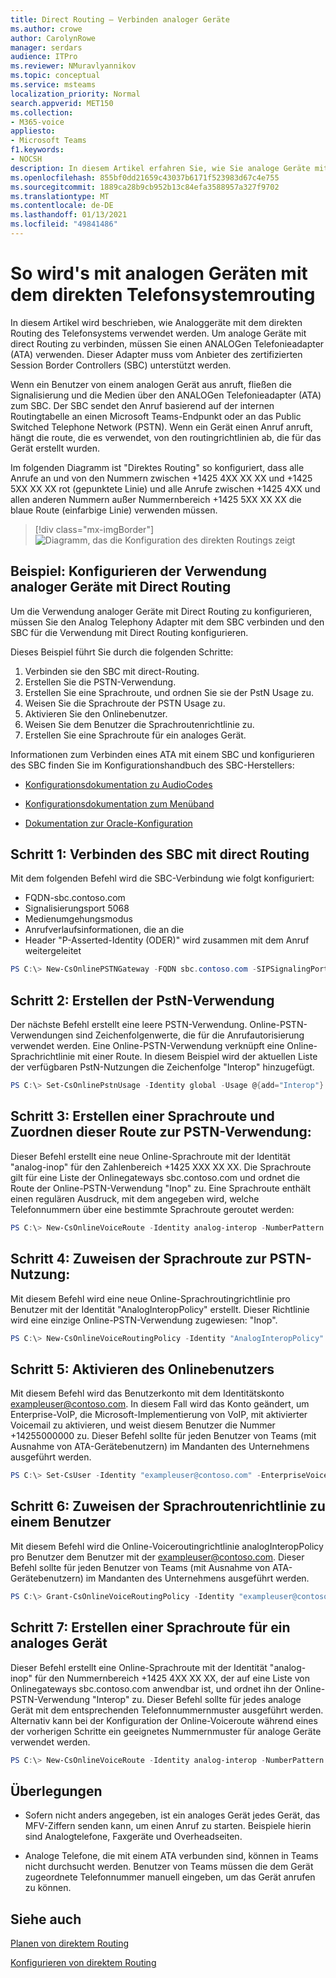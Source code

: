 ```yaml
---
title: Direct Routing – Verbinden analoger Geräte
ms.author: crowe
author: CarolynRowe
manager: serdars
audience: ITPro
ms.reviewer: NMuravlyannikov
ms.topic: conceptual
ms.service: msteams
localization_priority: Normal
search.appverid: MET150
ms.collection:
- M365-voice
appliesto:
- Microsoft Teams
f1.keywords:
- NOCSH
description: In diesem Artikel erfahren Sie, wie Sie analoge Geräte mit Microsoft Phone System Direct Routing verwenden.
ms.openlocfilehash: 855bf0dd21659c43037b6171f523983d67c4e755
ms.sourcegitcommit: 1889ca28b9cb952b13c84efa3588957a327f9702
ms.translationtype: MT
ms.contentlocale: de-DE
ms.lasthandoff: 01/13/2021
ms.locfileid: "49841486"
---
```

# <a name="how-to-use-analog-devices-with-phone-system-direct-routing"></a>So wird's mit analogen Geräten mit dem direkten Telefonsystemrouting

In diesem Artikel wird beschrieben, wie Analoggeräte mit dem direkten Routing des Telefonsystems verwendet werden. Um analoge Geräte mit direct Routing zu verbinden, müssen Sie einen ANALOGen Telefonieadapter (ATA) verwenden. Dieser Adapter muss vom Anbieter des zertifizierten Session Border Controllers (SBC) unterstützt werden. 

Wenn ein Benutzer von einem analogen Gerät aus anruft, fließen die Signalisierung und die Medien über den ANALOGen Telefonieadapter (ATA) zum SBC.  Der SBC sendet den Anruf basierend auf der internen Routingtabelle an einen Microsoft Teams-Endpunkt oder an das Public Switched Telephone Network (PSTN).  Wenn ein Gerät einen Anruf anruft, hängt die route, die es verwendet, von den routingrichtlinien ab, die für das Gerät erstellt wurden.

Im folgenden Diagramm ist "Direktes Routing" so konfiguriert, dass alle Anrufe an und von den Nummern zwischen +1425 4XX XX XX und +1425 5XX XX XX rot (gepunktete Linie) und alle Anrufe zwischen +1425 4XX und allen anderen Nummern außer Nummernbereich +1425 5XX XX XX die blaue Route (einfarbige Linie) verwenden müssen. 

> [!div class="mx-imgBorder"]
> ![Diagramm, das die Konfiguration des direkten Routings zeigt](media/direct-routing-analog-device.png)

## <a name="example--how-to-configure-the-use-of-analog-devices-with-direct-routing"></a>Beispiel: Konfigurieren der Verwendung analoger Geräte mit Direct Routing

Um die Verwendung analoger Geräte mit Direct Routing zu konfigurieren, müssen Sie den Analog Telephony Adapter mit dem SBC verbinden und den SBC für die Verwendung mit Direct Routing konfigurieren. 

Dieses Beispiel führt Sie durch die folgenden Schritte:

1. Verbinden sie den SBC mit direct-Routing.
2. Erstellen Sie die PSTN-Verwendung.
3. Erstellen Sie eine Sprachroute, und ordnen Sie sie der PstN Usage zu.
4. Weisen Sie die Sprachroute der PSTN Usage zu.
5. Aktivieren Sie den Onlinebenutzer.
6. Weisen Sie dem Benutzer die Sprachroutenrichtlinie zu.
7. Erstellen Sie eine Sprachroute für ein analoges Gerät.

Informationen zum Verbinden eines ATA mit einem SBC und konfigurieren des SBC finden Sie im Konfigurationshandbuch des SBC-Herstellers:

- [Konfigurationsdokumentation zu AudioCodes](https://www.audiocodes.com/media/14278/connecting-audiocodes-sbc-with-analog-device-to-microsoft-teams-direct-routing-enterprise-model-configuration-note.pdf)

- [Konfigurationsdokumentation zum Menüband](https://support.sonus.net/display/UXDOC81/Connect+SBC+Edge+to+Microsoft+Teams+Direct+Routing+to+Support+Analog+Devices)
- [Dokumentation zur Oracle-Konfiguration](https://www.oracle.com/technical-resources/documentation/acme-packet.html#Link-MicrosoftTeams)

## <a name="step-1--connect-the-sbc-to-direct-routing"></a>Schritt 1:  Verbinden des SBC mit direct Routing

Mit dem folgenden Befehl wird die SBC-Verbindung wie folgt konfiguriert:

- FQDN-sbc.contoso.com
- Signalisierungsport 5068
- Medienumgehungsmodus
- Anrufverlaufsinformationen, die an die
- Header "P-Asserted-Identity (ODER)" wird zusammen mit dem Anruf weitergeleitet 

```powershell
PS C:\> New-CsOnlinePSTNGateway -FQDN sbc.contoso.com -SIPSignalingPort 5068 -ForwardCallHistory $true -ForwardPAI $true -MediaBypass $true -Enabled $true 
```

## <a name="step-2--create-the-pstn-usage"></a>Schritt 2: Erstellen der PstN-Verwendung 

Der nächste Befehl erstellt eine leere PSTN-Verwendung. Online-PSTN-Verwendungen sind Zeichenfolgenwerte, die für die Anrufautorisierung verwendet werden. Eine Online-PSTN-Verwendung verknüpft eine Online-Sprachrichtlinie mit einer Route. In diesem Beispiel wird der aktuellen Liste der verfügbaren PstN-Nutzungen die Zeichenfolge "Interop" hinzugefügt. 

```powershell
PS C:\> Set-CsOnlinePstnUsage -Identity global -Usage @{add="Interop"} 
```

## <a name="step-3--create-a-voice-route-and-associate-it-with-the-pstn-usage"></a>Schritt 3: Erstellen einer Sprachroute und Zuordnen dieser Route zur PSTN-Verwendung:

Dieser Befehl erstellt eine neue Online-Sprachroute mit der Identität "analog-inop" für den Zahlenbereich +1425 XXX XX XX.  Die Sprachroute gilt für eine Liste der Onlinegateways sbc.contoso.com und ordnet die Route der Online-PSTN-Verwendung "Inop" zu. Eine Sprachroute enthält einen regulären Ausdruck, mit dem angegeben wird, welche Telefonnummern über eine bestimmte Sprachroute geroutet werden:

```powershell
PS C:\> New-CsOnlineVoiceRoute -Identity analog-interop -NumberPattern "^\+1(425)(\d{7}])$" -OnlinePstnGatewayList sbc.contoso.com -Priority 1 -OnlinePstnUsages "Interop"
```

## <a name="step-4-assign-the-voice-route-to-the-pstn-usage"></a>Schritt 4: Zuweisen der Sprachroute zur PSTN-Nutzung:

Mit diesem Befehl wird eine neue Online-Sprachroutingrichtlinie pro Benutzer mit der Identität "AnalogInteropPolicy" erstellt. Dieser Richtlinie wird eine einzige Online-PSTN-Verwendung zugewiesen: "Inop".

```powershell
PS C:\> New-CsOnlineVoiceRoutingPolicy -Identity "AnalogInteropPolicy" -Name "AnalogInteropPolicy" -OnlinePstnUsages "Interop"
```

## <a name="step-5-enable-the-online-user"></a>Schritt 5: Aktivieren des Onlinebenutzers

Mit diesem Befehl wird das Benutzerkonto mit dem Identitätskonto exampleuser@contoso.com. In diesem Fall wird das Konto geändert, um Enterprise-VoIP, die Microsoft-Implementierung von VoIP, mit aktivierter Voicemail zu aktivieren, und weist diesem Benutzer die Nummer +14255000000 zu.  Dieser Befehl sollte für jeden Benutzer von Teams (mit Ausnahme von ATA-Gerätebenutzern) im Mandanten des Unternehmens ausgeführt werden.

```powershell
PS C:\> Set-CsUser -Identity "exampleuser@contoso.com" -EnterpriseVoiceEnabled $True -HostedVoiceMail $True -OnPremLineUri "tel:+14255000000"
```

## <a name="step-6-assign-the-voice-route-policy-to-a-user"></a>Schritt 6: Zuweisen der Sprachroutenrichtlinie zu einem Benutzer

Mit diesem Befehl wird die Online-Voiceroutingrichtlinie analogInteropPolicy pro Benutzer dem Benutzer mit der exampleuser@contoso.com.  Dieser Befehl sollte für jeden Benutzer von Teams (mit Ausnahme von ATA-Gerätebenutzern) im Mandanten des Unternehmens ausgeführt werden.

```powershell
PS C:\> Grant-CsOnlineVoiceRoutingPolicy -Identity "exampleuser@contoso.com" -PolicyName "AnalogInteropPolicy" 
```

## <a name="step-7--create-a-voice-route-for-an-analog-device"></a>Schritt 7: Erstellen einer Sprachroute für ein analoges Gerät

Dieser Befehl erstellt eine Online-Sprachroute mit der Identität "analog-inop" für den Nummernbereich +1425 4XX XX XX, der auf eine Liste von Onlinegateways sbc.contoso.com anwendbar ist, und ordnet ihn der Online-PSTN-Verwendung "Interop" zu.  Dieser Befehl sollte für jedes analoge Gerät mit dem entsprechenden Telefonnummernmuster ausgeführt werden. Alternativ kann bei der Konfiguration der Online-Voiceroute während eines der vorherigen Schritte ein geeignetes Nummernmuster für analoge Geräte verwendet werden.

```powershell
PS C:\> New-CsOnlineVoiceRoute -Identity analog-interop -NumberPattern "^\+1(4254)(\d{6}])$"  -OnlinePstnGatewayList sbc.contoso.com -Priority 1 -OnlinePstnUsages "Interop"
```

## <a name="considerations"></a>Überlegungen

- Sofern nicht anders angegeben, ist ein analoges Gerät jedes Gerät, das MFV-Ziffern senden kann, um einen Anruf zu starten. Beispiele hierin sind Analogtelefone, Faxgeräte und Overheadseiten.

- Analoge Telefone, die mit einem ATA verbunden sind, können in Teams nicht durchsucht werden. Benutzer von Teams müssen die dem Gerät zugeordnete Telefonnummer manuell eingeben, um das Gerät anrufen zu können.  
 

## <a name="see-also"></a>Siehe auch

[Planen von direktem Routing](direct-routing-plan.md)

[Konfigurieren von direktem Routing](direct-routing-configure.md)
